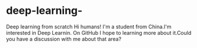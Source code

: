 # deep-learning-
Deep learning from scratch
Hi humans!
I'm a student from China.I'm interested in Deep Learnin. On GitHub I hope to learning more about it.Could you have a discussion with me about that area?
